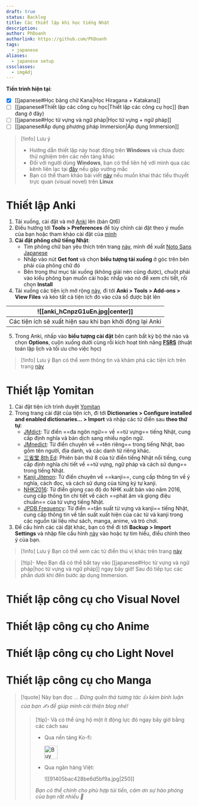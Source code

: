 ```yaml
---
draft: true
status: Backlog
title: Các thiết lập khi học tiếng Nhật
description:
author: PhDoanh
authorlink: https://github.com/PhDoanh
tags:
  - japanese
aliases:
  - japanese setup
cssclasses:
  - imgAdj
---
```

**Tiến trình hiện tại**:
- [x] [[japanese#Học bảng chữ Kana|Học Hiragana + Katakana]]
- [ ] [[japanese#Thiết lập các công cụ học|Thiết lập các công cụ học]]  (bạn đang ở đây)
- [ ] [[japanese#Học từ vựng và ngữ pháp|Học từ vựng + ngữ pháp]]
- [ ] [[japanese#Áp dụng phương pháp Immersion|Áp dụng Immersion]]

> [!info] Lưu ý
> - Hướng dẫn thiết lập này hoạt động trên **Windows** và chưa được thử nghiệm trên các nền tảng khác
> - Đối với người dùng **Windows**, bạn có thể liên hệ với mình qua các kênh liên lạc tại <a href="#footer">đây</a> nếu gặp vướng mắc
> - Bạn có thể tham khảo bài viết [này](https://learnjapanese.moe/vn-linux/) nếu muốn khai thác tiểu thuyết trực quan (visual novel) trên **Linux**
# Thiết lập Anki
1. Tải xuống, cài đặt và mở [Anki](https://apps.ankiweb.net/) lên (bản Qt6)
2. Điều hướng tới **Tools > Preferences** để tùy chỉnh cài đặt theo ý muốn của bạn hoặc tham khảo cài đặt của [mình](https://drive.google.com/drive/folders/16jPVvKpCOwoFGCm7uNA9veKWJPURiZGg?usp=sharing)
3. **Cài đặt phông chữ tiếng Nhật**:
	- Tìm phông chữ bạn yêu thích trên trang [này](https://fonts.google.com/), mình đề xuất [Noto Sans Japanese](https://fonts.google.com/noto/specimen/Noto+Sans+JP?query=Noto)
	- Nhấp vào nút **Get font** và chọn **biểu tượng tải xuống** ở góc trên bên phải của phông chữ đó
	- Bên trong thư mục tải xuống (không giải nén cũng được), chuột phải vào kiểu phông bạn muốn cài hoặc nhấp vào nó để xem chi tiết, rồi chọn **Install**
4. Tải xuống các tiện ích mở rộng [này](https://drive.google.com/drive/folders/14Wg5_kdcBy9D5q2wAQO0r_ZVmxuv4s7P?usp=sharing), đi tới **Anki > Tools > Add-ons > View Files** và kéo tất cả tiện ích đó vào cửa sổ được bật lên

|             ![[anki_hCnpzG1uEn.jpg\|center]]             |
| :------------------------------------------------------: |
| Các tiện ích sẽ xuất hiện sau khi bạn khởi động lại Anki |

5. Trong Anki, nhấp vào **biểu tượng cài đặt** bên cạnh bất kỳ bộ thẻ nào và chọn **Options**, cuộn xuống dưới cùng rồi kích hoạt tính năng **[FSRS](https://youtu.be/NMLxc06l-Co?si=HCN72GZ7TkSTWCnn)** (thuật toán lập lịch và tối ưu cho việc học)

> [!info] Lưu ý
> Bạn có thể xem thông tin và khám phá các tiện ích trên trang [này](https://ankiweb.net/shared/addons)

# Thiết lập Yomitan
1. Cài đặt tiện ích trình duyệt [Yomitan](https://chromewebstore.google.com/detail/yomitan/likgccmbimhjbgkjambclfkhldnlhbnn?pli=1)
2. Trong trang cài đặt của tiện ích, đi tới **Dictionaries > Configure installed and enabled dictionaries... > Import** và nhập các từ điển sau **theo thứ tự**:
	- [JMdict](https://github.com/themoeway/jmdict-yomitan/releases/tag/2024-09-01): Từ điển ==đa ngôn ngữ== về ==từ vựng== tiếng Nhật, cung cấp định nghĩa và bản dịch sang nhiều ngôn ngữ.
	- [JMnedict](https://drive.google.com/file/d/13tObJ-6VKQGgtutSloh3s-UmBR8U92lV/view?usp=sharing): Từ điển chuyên về ==tên riêng== trong tiếng Nhật, bao gồm tên người, địa danh, và các danh từ riêng khác.
	- [三省堂 8th Ed](https://drive.google.com/file/d/145XbiuwOK8AFTaEEwnxvQIrhxrB7QQWK/view?usp=sharing): Phiên bản thứ 8 của từ điển tiếng Nhật nổi tiếng, cung cấp định nghĩa chi tiết về ==từ vựng, ngữ pháp và cách sử dụng== trong tiếng Nhật.  
	- [Kanji Jitenon](https://drive.google.com/file/d/149aVI4xb1ay16WTnpPzO5zDJdSkHkfOO/view?usp=sharing): Từ điển chuyên về ==kanji==, cung cấp thông tin về ý nghĩa, cách đọc, và cách sử dụng của từng ký tự kanji.  
	- [NHK2016](https://drive.google.com/file/d/14A4lPOdAEFMSrhCNybuVQE_haaDnVISR/view?usp=sharing): Từ điển giọng cao độ do NHK xuất bản vào năm 2016, cung cấp thông tin chi tiết về cách ==phát âm và giọng điệu chuẩn== của từ vựng tiếng Nhật.
	- [JPDB Frequency](https://drive.google.com/file/d/14ErqcPNRbnguhFOjKCEU0FE525cJN4VK/view?usp=sharing): Từ điển ==tần suất từ vựng và kanji== tiếng Nhật, cung cấp thông tin về tần suất xuất hiện của các từ và kanji trong các nguồn tài liệu như sách, manga, anime, và trò chơi.
3. Để cấu hình các cài đặt khác, bạn có thể đi tới **Backup > Import Settings** và nhập file cấu hình [này](https://mega.nz/file/gi9WHK4a#2fdY8GQWudDLrnWXsaj5zs9Jgcp1OUb9LGmQxBXIh-4) vào hoặc tự tìm hiểu, điểu chỉnh theo ý của bạn.

> [!info] Lưu ý
> Bạn có thể xem các từ điển thú vị khác trên trang [này](https://github.com/MarvNC/yomichan-dictionaries)

> [!tip]- Mẹo
> Bạn đã có thể bắt tay vào [[japanese#Học từ vựng và ngữ pháp|học từ vựng và ngữ pháp]] ngay bây giờ! Sau đó tiếp tục các phần dưới khi đến bước áp dụng Immersion.

# Thiết lập công cụ cho Visual Novel

# Thiết lập công cụ cho Anime

# Thiết lập công cụ cho Light Novel

# Thiết lập công cụ cho Manga




> [!quote] Này bạn đọc ...
> *Đừng quên thả tương tác 👍 kèm bình luận của bạn ✍️ để giúp mình cải thiện blog nhé!* 
> > [!tip]- Và có thể ủng hộ một ít động lực đó ngay bây giờ bằng các cách sau
> > - Qua nền tảng Ko-fi:
> > 
> >   <a href='https://ko-fi.com/M4M111S8CI' target='_blank'><img height='36' style='border:0px;height:36px;' src='https://storage.ko-fi.com/cdn/kofi3.png?v=3' border='0' alt='Buy Me a Coffee at ko-fi.com' /></a>
> > - Qua ngân hàng Việt:
> >   
> >   ![[91405bac428be6d5bf9a.jpg|250]]
> > 
> > *Bạn có thể chỉnh cho phù hợp túi tiền, cảm ơn sự hào phóng của bạn rất nhiều 🥰*




